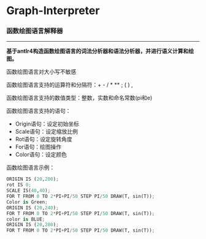 # Graph-Interpreter

### 函数绘图语言解释器

------

**基于antlr4构造函数绘图语言的词法分析器和语法分析器，并进行语义计算和绘图。**

函数绘图语言对大小写不敏感

函数绘图语言支持的运算符和分隔符：+  -  /  *  **  ;  (  )  ,

函数绘图语言支持的数值类型：整数，实数和命名常数(pi和e)

函数绘图语言支持的语句：

- Origin语句：设定初始坐标
- Scale语句：设定缩放比例
- Rot语句：设定旋转角度
- For语句：绘图操作
- Color语句：设定颜色

函数绘图语言示例：

```python
ORIGIN IS (20,200);
rot IS 0;
SCALE IS(40,40);
FOR T FROM 0 TO 2*PI+PI/50 STEP PI/50 DRAW(T, sin(T));
Color is Green;
ORIGIN IS (20,240);
FOR T FROM 0 TO 2*PI+PI/50 STEP PI/50 DRAW(T, sin(T));
color is BLUE;
ORIGIN IS (20,280);
FOR T FROM 0 TO 2*PI+PI/50 STEP PI/50 DRAW(T, sin(T));
```
